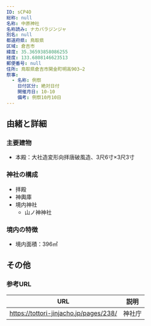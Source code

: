 ```yaml
---
ID: sCP4O
総称: null
名称: 中原神社
名称読み: ナカバラジンジャ
別名: null
都道府県: 鳥取県
区域: 倉吉市
緯度: 35.36593858086255
経度: 133.6808146623513
郵便番号: null
住所: 鳥取県倉吉市関金町明高903―2
祭事:
  - 名称: 例祭
    日付区分: 絶対日付
    開催月日: 10-10
    備考: 例祭10月10日
---
```


## 由緒と詳細

### 主要建物

- 本殿：大社造変形向拝唐破風造、3尺6寸×3尺3寸

### 神社の構成

- 拝殿
- 神輿庫
- 境内神社
  - 山ノ神神社

### 境内の特徴

- 境内面積：396㎡

## その他

### 参考URL

| URL                                    | 説明   |
| -------------------------------------- | ------ |
| https://tottori-jinjacho.jp/pages/238/ | 神社庁 |
